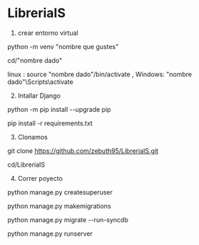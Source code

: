 # LibreriaIS

1) crear entorno virtual

  python -m venv "nombre que gustes"
  
  cd/"nombre dado"    

 linux : source "nombre dado"/bin/activate , Windows: "nombre dado"\Scripts\activate 
  
2) Intallar Django
  
  python -m pip install --upgrade pip

  pip install -r requirements.txt
  
3) Clonamos

  git clone https://github.com/zebuth95/LibreriaIS.git
  
  cd/LibreriaIS

4) Correr poyecto

  python manage.py createsuperuser

  python manage.py makemigrations 

  python manage.py migrate --run-syncdb

  python manage.py runserver
